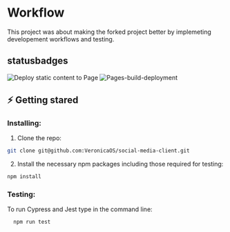 # Workflow

This project was about making the forked project better by implemeting developement workflows and testing.

## statusbadges

![Deploy static content to Page](https://github.com/VeronicaOS/social-media-client/actions/workflows/pages.yml/badge.svg)
![Pages-build-deployment](https://github.com/VeronicaOS/social-media-client/actions/workflows/pages/pages-build-deployment/badge.svg)

## :zap: Getting stared

### Installing:

1. Clone the repo:

```bash
git clone git@github.com:VeronicaOS/social-media-client.git
```

2. Install the necessary npm packages including those required for testing:

```bash
npm install
```

### Testing:

To run Cypress and Jest type in the command line:

```bash
  npm run test
```
